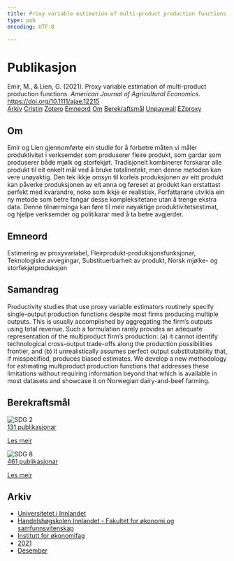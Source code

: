 ```yaml
---
title: Proxy variable estimation of multi-product production functions
type: pub
encoding: UTF-8

---
```

<h1>Publikasjon</h1>
<article id="csl-bib-container-EBAY7NQ3" class="csl-bib-container">
  <div class="csl-bib-body"> <div class="csl-entry">Emir, M., &#38; Lien, G. (2021). Proxy variable estimation of multi-product production functions. <i>American Journal of Agricultural Economics</i>. <a href="https://doi.org/10.1111/ajae.12215">https://doi.org/10.1111/ajae.12215</a></div> </div>
  <div class="csl-bib-buttons">
    <a href="#taxonomy-article-EBAY7NQ3" alt="archive" class="csl-bib-button">Arkiv</a>
    <a href="https://app.cristin.no/results/show.jsf?id=1971366" alt="Cristin" class="csl-bib-button">Cristin</a>
    <a href="http://zotero.org/groups/5881554/items/EBAY7NQ3" alt="Zotero" class="csl-bib-button">Zotero</a>
    <a href="#keywords-article-EBAY7NQ3" alt="keywords" class="csl-bib-button">Emneord</a>
    <a href="#about-article-EBAY7NQ3" alt="about_pub" class="csl-bib-button">Om</a>
    <a href="#sdg-article-EBAY7NQ3" alt="sdg" class="csl-bib-button">Berekraftsmål</a>
    <a href="https://doi.org/10.1111/ajae.12215" alt="Unpaywall" class="csl-bib-button">Unpaywall</a>
    <a href="https://doi.org/10.1111/ajae.12215" alt="EZproxy" class="csl-bib-button">EZproxy</a>
  </div>
  <div id="csl-bib-meta-container-EBAY7NQ3"></div>
</article>
<div id="csl-bib-meta-EBAY7NQ3" class="csl-bib-meta">
  <article id="about-article-EBAY7NQ3" class="about_pub-article">
    <h1>Om</h1>
    Emir og Lien gjennomførte ein studie for å forbetre måten vi måler produktivitet i verksemder som produserer fleire produkt, som gardar som produserer både mjølk og storfekjøt. Tradisjonelt kombinerer forskarar alle produkt til eit enkelt mål ved å bruke totalinntekt, men denne metoden kan vere unøyaktig. Den tek ikkje omsyn til korleis produksjonen av eitt produkt kan påverke produksjonen av eit anna og føreset at produkt kan erstattast perfekt med kvarandre, noko som ikkje er realistisk. Forfattarane utvikla ein ny metode som betre fangar desse kompleksitetane utan å trenge ekstra data. Denne tilnærminga kan føre til meir nøyaktige produktivitetsestimat, og hjelpe verksemder og politikarar med å ta betre avgjerder.
  </article>
  <article id="keywords-article-EBAY7NQ3" class="keywords-article">
    <h1>Emneord</h1>
    Estimering av proxyvariabel, Fleirprodukt-produksjonsfunksjonar, Teknologiske avvegingar, Substituerbarheit av produkt, Norsk mjølke- og storfekjøtproduksjon
  </article>
  <article id="abstract-article-EBAY7NQ3" class="abstract-article">
    <h1>Samandrag</h1>
    Productivity studies that use proxy variable estimators routinely specify single-output production functions despite most firms producing multiple outputs. This is usually accomplished by aggregating the firm’s outputs using total revenue. Such a formulation rarely provides an adequate representation of the multiproduct firm’s production: (a) it cannot identify technological cross-output trade-offs along 
the production possibilities frontier, and (b) it unrealistically assumes perfect output substitutability 
that, if misspecified, produces biased estimates. We develop a new methodology for estimating multiproduct production functions that addresses these limitations without requiring information beyond that which is available in most datasets and showcase it on Norwegian dairy-and-beef farming.
  </article>
  <article id="sdg-article-EBAY7NQ3" class="sdg-article">
    <h1>Berekraftsmål</h1>
    <div class="sdg-container"><div id="sdg2" class="sdg">
        <img src="{{< params subfolder >}}images/sdg/sdg02_nn.png" class="image" alt="SDG 2">
        <div class="sdg-overlay">
          <a href="/nn/archive/?key=?sdg=2#archive" class="sdg-publication-count"><span>131</span> publikasjonar</a>
          <p><a href="https://fn.no/om-fn/fns-baerekraftsmaal/utrydde-sult?lang=nno-NO" class="sdg-read-more">Les meir</a></p>
        </div>
      </div> <div id="sdg8" class="sdg">
        <img src="{{< params subfolder >}}images/sdg/sdg08_nn.png" class="image" alt="SDG 8">
        <div class="sdg-overlay">
          <a href="/nn/archive/?key=?sdg=8#archive" class="sdg-publication-count"><span>461</span> publikasjonar</a>
          <p><a href="https://fn.no/om-fn/fns-baerekraftsmaal/anstendig-arbeid-og-oekonomisk-vekst?lang=nno-NO" class="sdg-read-more">Les meir</a></p>
        </div>
      </div></div>
  </article>
  <article id="taxonomy-article-EBAY7NQ3" class="taxonomy-article">
    <h1>Arkiv</h1>
    <ul>
      <li>
        <a href="/nn/archive/?key=3DCRN523">Universitetet i Innlandet</a>
      </li>
      <li>
        <a href="/nn/archive/?key=DU8Q9LN9">Handelshøgskolen Innlandet - Fakultet for økonomi og samfunnsvitenskap</a>
      </li>
      <li>
        <a href="/nn/archive/?key=3IQA89I8">Institutt for økonomifag</a>
      </li>
      <li>
        <a href="/nn/archive/?key=39DV3H9E">2021</a>
      </li>
      <li>
        <a href="/nn/archive/?key=ZCILB8E7">Desember</a>
      </li>
    </ul>
  </article>
</div>
